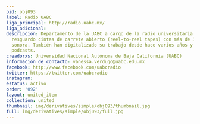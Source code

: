 ```yaml
---
pid: obj093
label: Radio UABC
liga_principal: http://radio.uabc.mx/
liga_adicional: 
descripción: Departamento de la UABC a cargo de la radio universitaria. Tiene a su
  resguardo cintas de carrete abierto (reel-to-reel tapes) con más de 30 años de historia
  sonora. También han digitalizado su trabajo desde hace varios años y producen varios
  podcasts.
creadorxs: Universidad Nacional Autónoma de Baja California (UABC)
información_de_contacto: vanessa.verdugo@uabc.edu.mx
facebook: http://www.facebook.com/uabcradio
twitter: https://twitter.com/uabcradio
instagram: 
estatus: activo
order: '092'
layout: united_item
collection: united
thumbnail: img/derivatives/simple/obj093/thumbnail.jpg
full: img/derivatives/simple/obj093/full.jpg
---
```

